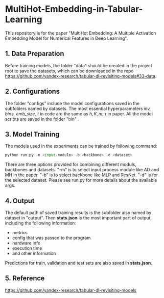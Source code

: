 # MultiHot-Embedding-in-Tabular-Learning

This repository is for the paper "MultiHot Embedding: A Multiple Activation Embedding Model for Numerical Features in Deep Learning".

## 1. Data Preparation
Before training models, the folder "data" should be created in the 
project root to save the datasets, which can be downloaded in the
repo https://github.com/yandex-research/tabular-dl-revisiting-models#33-data.

## 2. Configurations

The folder "configs" include the model configurations saved in
the subfolders named by datasets. The most essential hyperparameters 
_inv, bins, emb_size, t_ in code are the same as $h, K, m, \tau$ 
in paper. All the model scripts are  saved in the folder "bin"
.
## 3. Model Training
The models used in the experiments can be trained by following command:

```python
python run.py -m <input-module> -b <backbone> -d <dataset> 
```
There are three options provided for combining different moduls,
backbones and datasets. "-m" is to select input process module
like AD and MH in the paper. "-b" is to select backbone like MLP
and ResNet. "-d" is for the selected dataset. Please see run.py 
for more details about the available args.

## 4. Output
The default path of saved training results is the subfolder also
named by dataset in "output". Then **stats.json** is the most important
part of output, including the following information:
- metrics
- config that was passed to the program
- hardware info
- execution time
- and other information

Predictions for train, validation and test sets are also saved in
**stats.json**.

## 5. Reference

https://github.com/yandex-research/tabular-dl-revisiting-models


